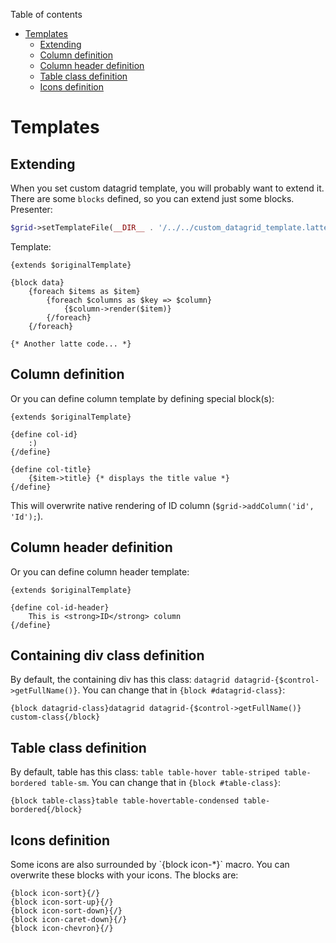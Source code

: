 Table of contents

- [Templates](#templates)
	- [Extending](#extending)
	- [Column definition](#column-definition)
	- [Column header definition](#column-header-definition)
	- [Table class definition](#table-class-definition)
	- [Icons definition](#icons-definition)

# Templates

## Extending

When you set custom datagrid template, you will probably want to extend it. There are some `blocks` defined, so you can extend just some blocks. Presenter:

```php
$grid->setTemplateFile(__DIR__ . '/../../custom_datagrid_template.latte');
```

Template:

```latte
{extends $originalTemplate}

{block data}
    {foreach $items as $item}
        {foreach $columns as $key => $column}
            {$column->render($item)}
        {/foreach}
    {/foreach}

{* Another latte code... *}
```

## Column definition

Or you can define column template by defining special block(s):

```latte
{extends $originalTemplate}

{define col-id}
    :)
{/define}

{define col-title}
    {$item->title} {* displays the title value *}
{/define}
```

This will overwrite native rendering of ID column (`$grid->addColumn('id', 'Id');`).

## Column header definition

Or you can define column header template:

```latte
{extends $originalTemplate}

{define col-id-header}
    This is <strong>ID</strong> column
{/define}
```


## Containing div class definition

By default, the containing div has this class: `datagrid datagrid-{$control->getFullName()}`. You can change that in `{block #datagrid-class}`:

```latte
{block datagrid-class}datagrid datagrid-{$control->getFullName()} custom-class{/block}
```


## Table class definition

By default, table has this class: `table table-hover table-striped table-bordered table-sm`. You can change that in `{block #table-class}`:

```latte
{block table-class}table table-hovertable-condensed table-bordered{/block}
```

## Icons definition

<p n:syntax="off">Some icons are also surrounded by `{block icon-*}` macro. You can overwrite these blocks with your icons. The blocks are:

```latte
{block icon-sort}{/}
{block icon-sort-up}{/}
{block icon-sort-down}{/}
{block icon-caret-down}{/}
{block icon-chevron}{/}
```
